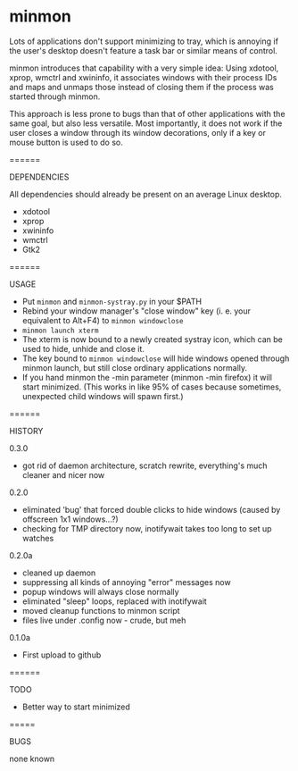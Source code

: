 minmon
======

Lots of applications don't support minimizing to tray, which is annoying if the user's desktop doesn't feature a task bar or similar means of control.

minmon introduces that capability with a very simple idea: Using xdotool, xprop, wmctrl and xwininfo, it associates windows with their process IDs and maps and unmaps those instead of closing them if the process was started through minmon.

This approach is less prone to bugs than that of other applications with the same goal, but also less versatile. Most importantly, it does not work if the user closes a window through its window decorations, only if a key or mouse button is used to do so.

======

DEPENDENCIES

All dependencies should already be present on an average Linux desktop.

- xdotool
- xprop
- xwininfo
- wmctrl
- Gtk2

======

USAGE

- Put `minmon` and `minmon-systray.py` in your $PATH
- Rebind your window manager's "close window" key (i. e. your equivalent to Alt+F4) to `minmon windowclose`
- `minmon launch xterm`
- The xterm is now bound to a newly created systray icon, which can be used to hide, unhide and close it.
- The key bound to `minmon windowclose` will hide windows opened through minmon launch, but still close ordinary applications normally.
- If you hand minmon the -min parameter (minmon -min firefox) it will start minimized. (This works in like 95% of cases because sometimes, unexpected child windows will spawn first.)

======

HISTORY

0.3.0

- got rid of daemon architecture, scratch rewrite, everything's much cleaner and nicer now

0.2.0

- eliminated 'bug' that forced double clicks to hide windows (caused by offscreen 1x1 windows...?)
- checking for TMP directory now, inotifywait takes too long to set up watches

0.2.0a

- cleaned up daemon
- suppressing all kinds of annoying "error" messages now
- popup windows will always close normally
- eliminated "sleep" loops, replaced with inotifywait
- moved cleanup functions to minmon script
- files live under .config now - crude, but meh

0.1.0a

- First upload to github

======

TODO

- Better way to start minimized

=====

BUGS

none known

